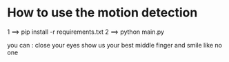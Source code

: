 


# How to use the motion detection


1 ==> pip install -r requirements.txt
2 ==> python main.py


you can : 
  close your eyes
  show us your best middle finger 
  and smile like no one
